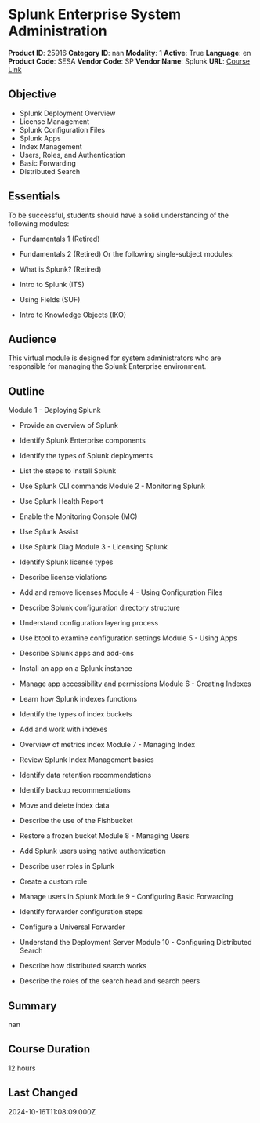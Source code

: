 # Splunk Enterprise System Administration

**Product ID**: 25916
**Category ID**: nan
**Modality**: 1
**Active**: True
**Language**: en
**Product Code**: SESA
**Vendor Code**: SP
**Vendor Name**: Splunk
**URL**: [Course Link](https://www.fastlaneus.com/course/splunk-sesa)

## Objective
- Splunk Deployment Overview
- License Management
- Splunk Configuration Files
- Splunk Apps
- Index Management
- Users, Roles, and Authentication
- Basic Forwarding
- Distributed Search

## Essentials
To be successful, students should have a solid understanding of the following modules:


- Fundamentals 1 (Retired)
- Fundamentals 2 (Retired)
Or the following single-subject modules:


- What is Splunk? (Retired)
- Intro to Splunk (ITS)
- Using Fields (SUF)
- Intro to Knowledge Objects (IKO)

## Audience
This virtual module is designed for system administrators who are responsible for managing the Splunk Enterprise environment.

## Outline
Module 1 -  Deploying Splunk


- Provide an overview of Splunk
- Identify Splunk Enterprise components
- Identify the types of Splunk deployments
- List the steps to install Splunk
- Use Splunk CLI commands
Module 2 -  Monitoring Splunk


- Use Splunk Health Report
- Enable the Monitoring Console (MC)
- Use Splunk Assist
- Use Splunk Diag
Module 3 -  Licensing Splunk


- Identify Splunk license types
- Describe license violations
- Add and remove licenses
Module 4 - Using Configuration Files


- Describe Splunk configuration directory structure
- Understand configuration layering process
- Use btool to examine configuration settings
Module 5 - Using Apps


- Describe Splunk apps and add-ons
- Install an app on a Splunk instance
- Manage app accessibility and permissions
Module 6 - Creating Indexes


- Learn how Splunk indexes functions
- Identify the types of index buckets
- Add and work with indexes
- Overview of metrics index
Module 7 - Managing Index


- Review Splunk Index Management basics
- Identify data retention recommendations
- Identify backup recommendations
- Move and delete index data
- Describe the use of the Fishbucket
- Restore a frozen bucket
Module 8 - Managing Users


- Add Splunk users using native authentication
- Describe user roles in Splunk
- Create a custom role
- Manage users in Splunk
Module 9 - Configuring Basic Forwarding


- Identify forwarder configuration steps
- Configure a Universal Forwarder
- Understand the Deployment Server
Module 10 - Configuring Distributed Search


- Describe how distributed search works
- Describe the roles of the search head and search peers

## Summary
nan

## Course Duration
12 hours

## Last Changed
2024-10-16T11:08:09.000Z
